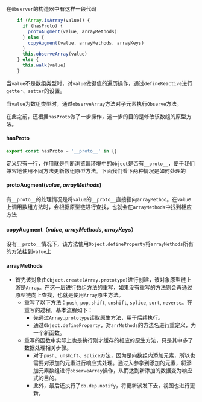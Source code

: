在`Observer`的构造器中有这样一段代码

```javascript
    if (Array.isArray(value)) {
      if (hasProto) {
        protoAugment(value, arrayMethods)
      } else {
        copyAugment(value, arrayMethods, arrayKeys)
      }
      this.observeArray(value)
    } else {
      this.walk(value)
    }
```

当`value`不是数组类型时，对`value`做键值的遍历操作，通过`defineReactive`进行`getter`、`setter`的设置。

当`value`为数组类型时，通过`observeArray`方法对子元素执行`Observe`方法。

在此之前，还根据`hasProto`做了一步操作，这一步的目的是修改该数组的原型方法。

#### hasProto

```javascript
export const hasProto = '__proto__' in {}
```

定义只有一行，作用就是判断浏览器环境中的`Object`是否有`__proto__`，便于我们兼容地使用不同方法更新数组原型方法。下面我们看下两种情况是如何处理的



#### protoAugment(*value*, *arrayMethods*)

有`__proto__`的处理情况是将`value`的`__proto__`直接指向`arrayMethod`。在`valu`e上调用数组方法时，会根据原型链进行查找，也就会在`arrayMethods`中找到相应方法



#### copyAugment（*value*, *arrayMethods*, *arrayKeys*）

没有`__proto__`情况下，该方法使用`Object.defineProperty`将`arrayMethods`所有的方法挂到`value`上



#### arrayMethods

- 首先该对象由`Object.create(Array.prototype)`进行创建，该对象原型链上游是`Array`。在这一层进行数组方法的重写，如果没有重写的方法则会再通过原型链向上查找，也就是使用`Array`原生方法。
  - 重写了以下方法：`push`,  `pop`, `shift`, `unshift`, `splice`, `sort`, `reverse`。在重写的过程，基本流程如下：
    - 先通过`Array.prototype`读取原生方法，用于后续执行。
    - 通过`Object.defineProperty`，对`arrMethods`的方法名进行重定义，为一个新函数。
  - 重写的函数中实际上也是执行刚才缓存的相应的原生方法，只是其中多了数据处理相关步骤。
    - 对于`push`、`unshift`、`splice`方法，因为是向数组内添加元素，所以也需要对添加的元素进行响应式处理。通过入参拿到添加的元素，将添加元素数组进行`observeArray`操作，从而达到新添加的数据变为响应式的目的。
    - 此外，最后还执行了`ob.dep.notify`，将更新派发下去，视图也进行更新。

